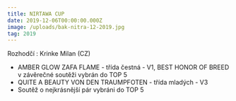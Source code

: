 ```yaml
---
title: NIRTAWA CUP
date: 2019-12-06T00:00:00.000Z
image: /uploads/bak-nitra-12-2019.jpg
tag: 2019
---
```

Rozhodčí : Krinke Milan (CZ)

* AMBER GLOW ZAFA FLAME - třída čestná - V1, BEST HONOR OF BREED\
  v závěrečné soutěži vybrán do TOP 5
* QUITE A BEAUTY VON DEN TRAUMPFOTEN - třída mladých - V3
* Soutěž o nejkrásnější pár vybráni do TOP 5
